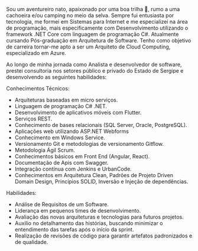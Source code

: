 Sou um aventureiro nato, apaixonado por uma boa trilha 🌄, rumo a uma cachoeira e/ou camping no meio da selva. Sempre fui entusiasta por tecnologia, me formei em Sistemas para Internet e me especializei na área de programação, mais especificamente com Desenvolvimento utilizando o framework .NET Core com linguagem de programação C#. Atualmente cursando Pós-graduação em Arquitetura de Software. Tenho como objetivo de carreira tornar-me apto a ser um Arquiteto de Cloud Computing, especializado em Azure.

Ao longo de minha jornada como Analista e desenvolvedor de software, prestei consultoria nos setores público e privado do Estado de Sergipe e desenvolvendo as seguintes habilidades:

Conhecimentos Técnicos:
- Arquiteturas baseadas em micro serviços.
- Linguagem de programação C# .NET.
- Desenvolvimento de aplicativos móveis com Flutter.
- Serviços REST.
- Conhecimento de bases relacionais (SQL Server, Oracle, PostgreSQL).
- Aplicações web utilizando ASP.NET Webforms
- Conhecimento em Windows Service.
- Versionamento Git e metodologias de versionamento Gitflow.
- Metodologia Ágil Scrum.
- Conhecimentos básicos em Front End (Angular, React).
- Documentação de Apis com Swagger.
- Integração contínua com Jenkins e UrbanCode.
- Conhecimentos em Arquitetura Clean, Padrões de Projeto Driven Domain Design, Princípios SOLID, Inversão e Injeção de dependências.

Habilidades:
- Análise de Requisitos de um Software.
- Liderança em pequenos times de desenvolvimento.
- Avaliação das novas arquiteturas e tecnologias para futuros projetos.
- Auxilio no detalhamento das histórias, buscando minimizar o entendimento das tarefas após o início da sprint.
- Realização de revisões de código para garantir artefatos padronizados e de qualidade. 
